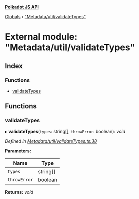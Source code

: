 **[Polkadot JS API](../README.md)**

[Globals](../globals.md) › [&quot;Metadata/util/validateTypes&quot;](_metadata_util_validatetypes_.md)

# External module: "Metadata/util/validateTypes"

## Index

### Functions

* [validateTypes](_metadata_util_validatetypes_.md#validatetypes)

## Functions

###  validateTypes

▸ **validateTypes**(`types`: string[], `throwError`: boolean): *void*

*Defined in [Metadata/util/validateTypes.ts:38](https://github.com/polkadot-js/api/blob/f8ec93a/packages/types/src/Metadata/util/validateTypes.ts#L38)*

**Parameters:**

Name | Type |
------ | ------ |
`types` | string[] |
`throwError` | boolean |

**Returns:** *void*